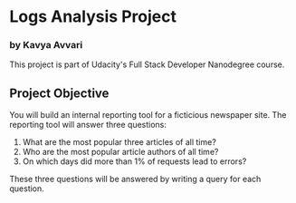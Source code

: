 # Logs Analysis Project

### by Kavya Avvari

This project is part of Udacity's Full Stack Developer Nanodegree course. 

## Project Objective

You will build an internal reporting tool for a ficticious newspaper site. The reporting tool will answer three questions:

1. What are the most popular three articles of all time?
2. Who are the most popular article authors of all time?
3. On which days did more than 1% of requests lead to errors?

These three questions will be answered by writing a query for each question.
